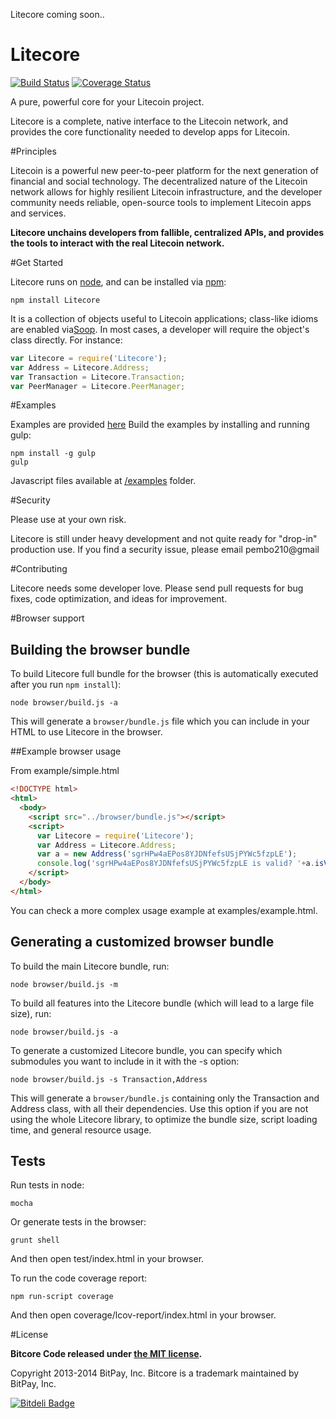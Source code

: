 Litecore coming soon..

Litecore
=======

[![Build Status](https://travis-ci.org/bitpay/bitcore.svg?branch=master)](https://travis-ci.org/bitpay/bitcore)
[![Coverage Status](https://img.shields.io/coveralls/bitpay/bitcore.svg)](https://coveralls.io/r/bitpay/bitcore)

A pure, powerful core for your Litecoin project.

Litecore is a complete, native interface to the Litecoin network, and provides the core functionality needed to develop
apps for Litecoin.

#Principles

Litecoin is a powerful new peer-to-peer platform for the next generation of financial and social technology.
The decentralized nature of the Litecoin network allows for highly resilient Litecoin infrastructure, and the developer
community needs reliable, open-source tools to implement Litecoin apps and services.

**Litecore unchains developers from fallible, centralized APIs, and provides the tools to interact with the real Litecoin network.**

#Get Started

Litecore runs on [node](http://nodejs.org/), and can be installed via [npm](https://npmjs.org/):

```
npm install Litecore
```

It is a collection of objects useful to Litecoin applications; class-like idioms are enabled via[Soop](https://github.com/bitpay/soop).
In most cases, a developer will require the object's class directly. For instance:

```javascript
var Litecore = require('Litecore');
var Address = Litecore.Address;
var Transaction = Litecore.Transaction;
var PeerManager = Litecore.PeerManager;
```

#Examples

Examples are provided [here](examples.md)
Build the examples by installing and running gulp:

```
npm install -g gulp
gulp
```

Javascript files available at [/examples](/examples) folder.


#Security

Please use at your own risk.

Litecore is still under heavy development and not quite ready for "drop-in" production use. If you find a security issue,
please email pembo210@gmail

#Contributing

Litecore needs some developer love. Please send pull requests for bug fixes, code optimization, and ideas for improvement.

#Browser support

## Building the browser bundle

To build Litecore full bundle for the browser (this is automatically executed after you run `npm install`):

```
node browser/build.js -a
```

This will generate a `browser/bundle.js` file which you can include in your HTML to use Litecore in the browser.

##Example browser usage

From example/simple.html

```html
<!DOCTYPE html>
<html>
  <body>
    <script src="../browser/bundle.js"></script>
    <script>
      var Litecore = require('Litecore');
      var Address = Litecore.Address;
      var a = new Address('sgrHPw4aEPos8YJDNfefsUSjPYWc5fzpLE');
      console.log('sgrHPw4aEPos8YJDNfefsUSjPYWc5fzpLE is valid? '+a.isValid());
    </script>
  </body>
</html>
```

You can check a more complex usage example at examples/example.html.

## Generating a customized browser bundle

To build the main Litecore bundle, run:

```
node browser/build.js -m
```

To build all features into the Litecore bundle (which will lead to a large file size), run:

```
node browser/build.js -a
```

To generate a customized Litecore bundle, you can specify which submodules you want to include in it with the -s option:

```
node browser/build.js -s Transaction,Address
```

This will generate a `browser/bundle.js` containing only the Transaction and Address class, with all their dependencies.
Use this option if you are not using the whole Litecore library, to optimize the bundle size, script loading time, and general resource usage.

## Tests

Run tests in node:

```
mocha
```

Or generate tests in the browser:

```
grunt shell
```

And then open test/index.html in your browser.

To run the code coverage report:

```
npm run-script coverage
```

And then open coverage/lcov-report/index.html in your browser.

#License

**Bitcore Code released under [the MIT license](https://github.com/bitpay/bitcore/blob/master/LICENSE).**

Copyright 2013-2014 BitPay, Inc. Bitcore is a trademark maintained by BitPay, Inc.

[![Bitdeli Badge](https://d2weczhvl823v0.cloudfront.net/bitpay/bitcore/trend.png)](https://bitdeli.com/free "Bitdeli Badge")
